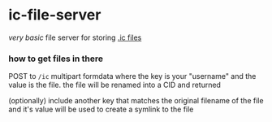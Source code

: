 # ic-file-server

*very basic* file server for storing [.ic files](https://github.com/owise1/ic-js)

### how to get files in there

POST to `/ic`
multipart formdata where the key is your "username" and the value is the file. the file will be renamed into a CID and returned

(optionally) include another key that matches the original filename of the file and it's value will be used to create a symlink to the file